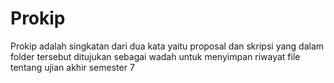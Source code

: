 # Prokip
Prokip adalah singkatan dari dua kata yaitu proposal dan skripsi yang dalam folder tersebut ditujukan sebagai wadah untuk menyimpan riwayat file tentang ujian akhir semester 7
